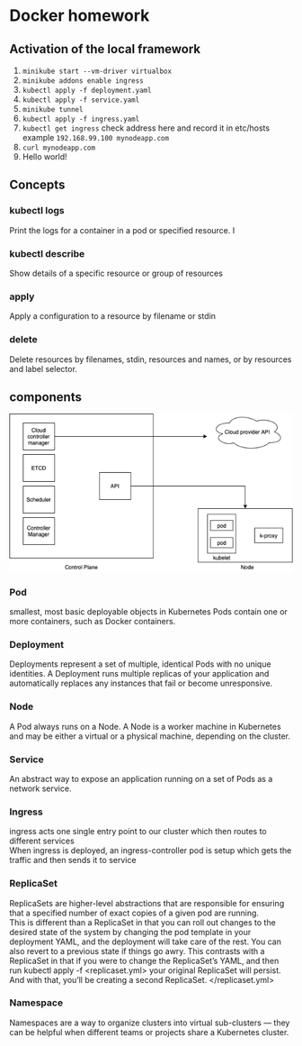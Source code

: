 # Docker homework
## Activation of the local framework
1. `minikube start --vm-driver virtualbox`
2. `minikube addons enable ingress`
3. `kubectl apply -f deployment.yaml`
4. `kubectl apply -f service.yaml`
5. `minikube tunnel`
6. `kubectl apply -f ingress.yaml`
7. `kubectl get ingress` check address here and record it in etc/hosts
example `192.168.99.100 mynodeapp.com`
8. `curl mynodeapp.com`
9. Hello world!

## Concepts
### kubectl logs
Print the logs for a container in a pod or specified resource. I
### kubectl describe
Show details of a specific resource or group of resources
### apply
Apply a configuration to a resource by filename or stdin
### delete
Delete resources by filenames, stdin, resources and names, or by resources and label selector.
## components
![](components.png)
### Pod
smallest, most basic deployable objects in Kubernetes 
Pods contain one or more containers, such as Docker containers. 
### Deployment
Deployments represent a set of multiple, identical Pods with no unique identities. A Deployment runs multiple replicas of your application and automatically replaces any instances that fail or become unresponsive. 
### Node
A Pod always runs on a Node. A Node is a worker machine in Kubernetes and may be either a virtual or a physical machine, depending on the cluster.
### Service
An abstract way to expose an application running on a set of Pods as a network service.
### Ingress
ingress acts one single entry point to our cluster which then routes to different services   
When ingress is deployed, an ingress-controller pod is setup which gets the traffic and then sends it to service
### ReplicaSet
ReplicaSets are higher-level abstractions that are responsible for ensuring that a specified number of exact copies of a given pod are running.  
This is different than a ReplicaSet in that you can roll out changes to the desired state of the system by changing the pod template in your deployment YAML, and the deployment will take care of the rest. You can also revert to a previous state if things go awry. This contrasts with a ReplicaSet in that if you were to change the ReplicaSet’s YAML, and then run kubectl apply -f <replicaset.yml> your original ReplicaSet will persist. And with that, you’ll be creating a second ReplicaSet. </replicaset.yml>
### Namespace
Namespaces are a way to organize clusters into virtual sub-clusters — they can be helpful when different teams or projects share a Kubernetes cluster. 
